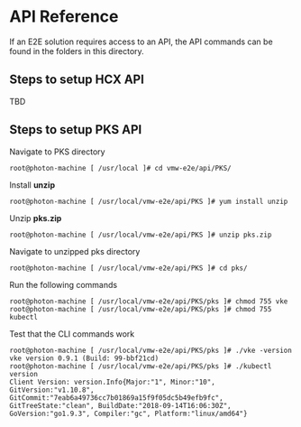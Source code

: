 # API Reference
If an E2E solution requires access to an API, the API commands can be found in the folders in this directory. 

## Steps to setup HCX API
TBD

## Steps to setup PKS API
Navigate to PKS directory
```
root@photon-machine [ /usr/local ]# cd vmw-e2e/api/PKS/
```

Install **unzip**
```
root@photon-machine [ /usr/local/vmw-e2e/api/PKS ]# yum install unzip
```

Unzip **pks.zip**
```
root@photon-machine [ /usr/local/vmw-e2e/api/PKS ]# unzip pks.zip
```

Navigate to unzipped pks directory
```
root@photon-machine [ /usr/local/vmw-e2e/api/PKS ]# cd pks/
```

Run the following commands
```
root@photon-machine [ /usr/local/vmw-e2e/api/PKS/pks ]# chmod 755 vke
root@photon-machine [ /usr/local/vmw-e2e/api/PKS/pks ]# chmod 755 kubectl
```

Test that the CLI commands work
```
root@photon-machine [ /usr/local/vmw-e2e/api/PKS/pks ]# ./vke -version
vke version 0.9.1 (Build: 99-bbf21cd)
root@photon-machine [ /usr/local/vmw-e2e/api/PKS/pks ]# ./kubectl version
Client Version: version.Info{Major:"1", Minor:"10", GitVersion:"v1.10.8", GitCommit:"7eab6a49736cc7b01869a15f9f05dc5b49efb9fc", GitTreeState:"clean", BuildDate:"2018-09-14T16:06:30Z", GoVersion:"go1.9.3", Compiler:"gc", Platform:"linux/amd64"}
```
